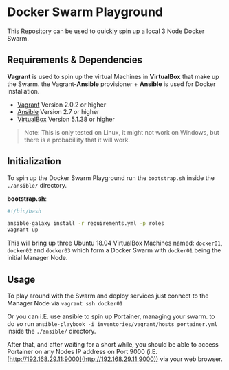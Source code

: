 # Docker Swarm Playground

This Repository can be used to quickly spin up a local 3 Node Docker Swarm.

## Requirements & Dependencies

**Vagrant** is used to spin up the virtual Machines in **VirtualBox** that make up the Swarm. the Vagrant-**Ansible** provisioner + **Ansible** is used for Docker installation.

- [Vagrant](https://www.vagrantup.com/) Version 2.0.2 or higher
- [Ansible](https://www.ansible.com/) Version 2.7 or higher
- [VirtualBox](https://www.virtualbox.org/) Version 5.1.38 or higher

> Note: This is only tested on Linux, it might not work on Windows, but there is a probabillity that it will work.

## Initialization

To spin up the Docker Swarm Playground run the `bootstrap.sh` inside the `./ansible/` directory.

**bootstrap.sh**:
```bash
#!/bin/bash

ansible-galaxy install -r requirements.yml -p roles
vagrant up
```

This will bring up three Ubuntu 18.04 VirtualBox Machines named: `docker01`, `docker02` and `docker03` which form a Docker Swarm with `docker01` being the initial Manager Node.

## Usage

To play around with the Swarm and deploy services just connect to the Manager Node via `vagrant ssh docker01`

Or you can i.E. use ansible to spin up Portainer, managing your swarm. to do so run `ansible-playbook -i inventories/vagrant/hosts portainer.yml` inside the `./ansible/` directory.

After that, and after waiting for a short while, you should be able to access Portainer on any Nodes IP address on Port 9000 (i.E. [http://192.168.29.11:9000](http://192.168.29.11:9000)) via your web browser.
